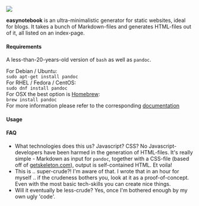 ![](https://i.imgur.com/76XLeVJ.png)

**easynotebook** is an ultra-minimalistic generator for static websites, ideal
for blogs. It takes a bunch of Markdown-files and generates HTML-files out of
it, all listed on an index-page.

#### Requirements
A less-than-20-years-old version of `bash` as well as `pandoc`.

For Debian / Ubuntu:  
`sudo apt-get install pandoc`  
For RHEL / Fedora / CentOS:  
`sudo dnf install pandoc`  
For OSX the best option is [Homebrew](https://brew.sh):  
`brew install pandoc`  
For more information please refer to the corresponding [documentation](https://pandoc.org/installing.html#macos)

#### Usage


#### FAQ
* What technologies does this us? Javascript? CSS?
No Javascript-developers have been harmed in the generation of HTML-files. It's
really simple - Markdown as input for `pandoc`, together with a CSS-file (based
off of [getskeleton.com](https://getskeleton.com)), output is self-contained
HTML. Et voila!
* This is .. super-crude?!
I'm aware of that. I wrote that in an hour for myself .. if the crudeness
bothers you, look at it as a proof-of-concept. Even with the most basic
tech-skills you can create nice things.
* Will it eventually be less-crude?
Yes, once I'm bothered enough by my own ugly 'code'.
